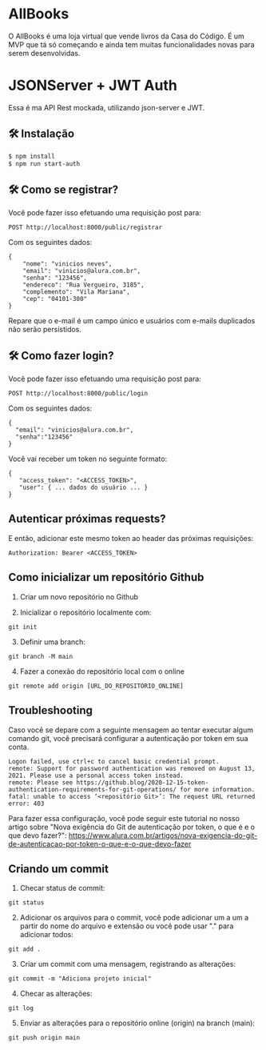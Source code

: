 # AllBooks

O AllBooks é uma loja virtual que vende livros da Casa do Código. 
É um MVP que tá só começando e ainda tem muitas funcionalidades novas para serem desenvolvidas.

# JSONServer + JWT Auth

Essa é ma API Rest mockada, utilizando json-server e JWT.

## 🛠️ Instalação

```bash
$ npm install
$ npm run start-auth
```
## 🛠️ Como se registrar?

Você pode fazer isso efetuando uma requisição post para:

```
POST http://localhost:8000/public/registrar
```

Com os seguintes dados:


```
{
    "nome": "vinicios neves",
    "email": "vinicios@alura.com.br",
    "senha": "123456",
    "endereco": "Rua Vergueiro, 3185",
    "complemento": "Vila Mariana",
    "cep": "04101-300"
}
```

Repare que o e-mail é um campo único e usuários com e-mails duplicados não serão persistidos.

## 🛠️ Como fazer login?

Você pode fazer isso efetuando uma requisição post para:

```
POST http://localhost:8000/public/login
```

Com os seguintes dados:


```
{
  "email": "vinicios@alura.com.br",
  "senha":"123456"
}
```

Você vai receber um token no seguinte formato:

```
{
   "access_token": "<ACCESS_TOKEN>",
   "user": { ... dados do usuário ... }
}
```

## Autenticar próximas requests?

E então, adicionar este mesmo token ao header das próximas requisições:

```
Authorization: Bearer <ACCESS_TOKEN>
```

## Como inicializar um repositório Github

1) Criar um novo repositório no Github

2) Inicializar o repositório localmente com:

```
git init
```

3) Definir uma branch:

```
git branch -M main
```

4) Fazer a conexão do repositório local com o online

```
git remote add origin [URL_DO_REPOSITÓRIO_ONLINE]
```

## Troubleshooting

Caso você se depare com a seguinte mensagem ao tentar executar algum comando git, você precisará configurar a autenticação por token em sua conta.

```
Logon failed, use ctrl+c to cancel basic credential prompt.
remote: Support for password authentication was removed on August 13, 2021. Please use a personal access token instead.
remote: Please see https://github.blog/2020-12-15-token-authentication-requirements-for-git-operations/ for more information.
fatal: unable to access ‘<repositório Git>’: The request URL returned error: 403 
```

Para fazer essa configuração, você pode seguir este tutorial no nosso artigo sobre "Nova exigência do Git de autenticação por token, o que é e o que devo fazer?":
https://www.alura.com.br/artigos/nova-exigencia-do-git-de-autenticacao-por-token-o-que-e-o-que-devo-fazer

## Criando um commit

1) Checar status de commit:

```
git status
```

2) Adicionar os arquivos para o commit, você pode adicionar um a um a partir do nome do arquivo e extensão ou você pode usar "." para adicionar todos:

```
git add .
```

3) Criar um commit com uma mensagem, registrando as alterações:

```
git commit -m "Adiciona projeto inicial"
```

4) Checar as alterações:

```
git log
```

5) Enviar as alterações para o repositório online (origin) na branch (main):

```
git push origin main
```